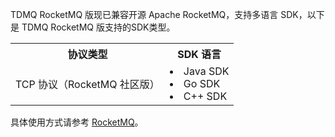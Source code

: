 TDMQ RocketMQ 版现已兼容开源 Apache RocketMQ，支持多语言 SDK，以下是 TDMQ RocketMQ 版支持的SDK类型。

<table>
<tr>
<th>协议类型</th><th>SDK 语言</th>
</tr><tr>
<td>TCP 协议（RocketMQ 社区版）</td>
<td><li>Java SDK</li><li>Go SDK</li><li>C++ SDK</li></td>
</tr>
</table>

具体使用方式请参考 [RocketMQ](http://rocketmq.apache.org/docs/quick-start/)。

